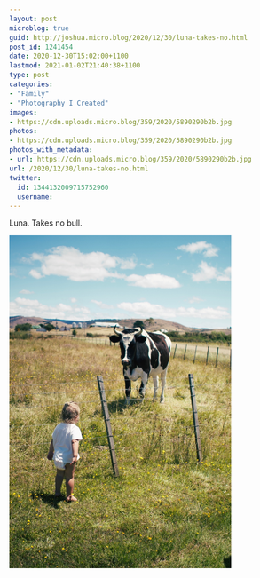 ```yaml
---
layout: post
microblog: true
guid: http://joshua.micro.blog/2020/12/30/luna-takes-no.html
post_id: 1241454
date: 2020-12-30T15:02:00+1100
lastmod: 2021-01-02T21:40:38+1100
type: post
categories:
- "Family"
- "Photography I Created"
images:
- https://cdn.uploads.micro.blog/359/2020/5890290b2b.jpg
photos:
- https://cdn.uploads.micro.blog/359/2020/5890290b2b.jpg
photos_with_metadata:
- url: https://cdn.uploads.micro.blog/359/2020/5890290b2b.jpg
url: /2020/12/30/luna-takes-no.html
twitter:
  id: 1344132009715752960
  username: 
---
```

Luna. Takes no bull.

<img src="uploads/2020/5890290b2b.jpg" width="400" height="600" alt="" />
